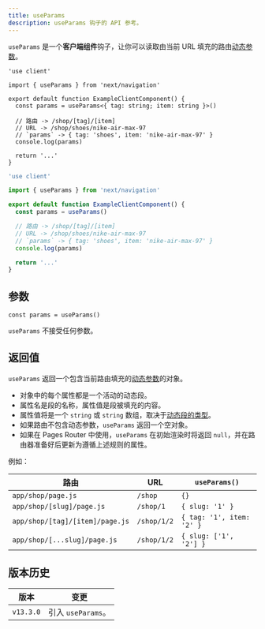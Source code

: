 ```yaml
---
title: useParams
description: useParams 钩子的 API 参考。
---
```


`useParams` 是一个**客户端组件**钩子，让你可以读取由当前 URL 填充的路由[动态参数](/nextjs-cn/app/building-your-application/routing/dynamic-routes)。

```tsx switcher
'use client'

import { useParams } from 'next/navigation'

export default function ExampleClientComponent() {
  const params = useParams<{ tag: string; item: string }>()

  // 路由 -> /shop/[tag]/[item]
  // URL -> /shop/shoes/nike-air-max-97
  // `params` -> { tag: 'shoes', item: 'nike-air-max-97' }
  console.log(params)

  return '...'
}
```

```jsx switcher
'use client'

import { useParams } from 'next/navigation'

export default function ExampleClientComponent() {
  const params = useParams()

  // 路由 -> /shop/[tag]/[item]
  // URL -> /shop/shoes/nike-air-max-97
  // `params` -> { tag: 'shoes', item: 'nike-air-max-97' }
  console.log(params)

  return '...'
}
```

## 参数

```tsx
const params = useParams()
```

`useParams` 不接受任何参数。

## 返回值

`useParams` 返回一个包含当前路由填充的[动态参数](/nextjs-cn/app/building-your-application/routing/dynamic-routes)的对象。

- 对象中的每个属性都是一个活动的动态段。
- 属性名是段的名称，属性值是段被填充的内容。
- 属性值将是一个 `string` 或 `string` 数组，取决于[动态段的类型](/nextjs-cn/app/building-your-application/routing/dynamic-routes)。
- 如果路由不包含动态参数，`useParams` 返回一个空对象。
- 如果在 Pages Router 中使用，`useParams` 在初始渲染时将返回 `null`，并在路由器准备好后更新为遵循上述规则的属性。

例如：

| 路由                            | URL         | `useParams()`             |
| ------------------------------- | ----------- | ------------------------- |
| `app/shop/page.js`              | `/shop`     | `{}`                      |
| `app/shop/[slug]/page.js`       | `/shop/1`   | `{ slug: '1' }`           |
| `app/shop/[tag]/[item]/page.js` | `/shop/1/2` | `{ tag: '1', item: '2' }` |
| `app/shop/[...slug]/page.js`    | `/shop/1/2` | `{ slug: ['1', '2'] }`    |

## 版本历史

| 版本      | 变更               |
| --------- | ------------------ |
| `v13.3.0` | 引入 `useParams`。 |
